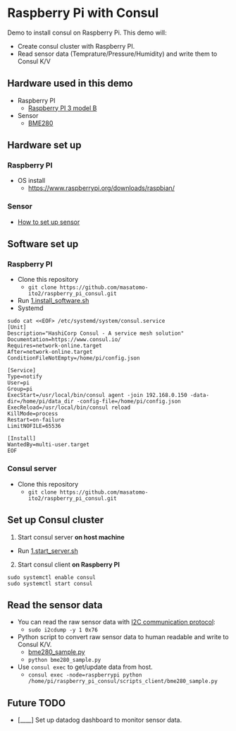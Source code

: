 # Raspberry Pi with Consul

Demo to install consul on Raspberry Pi. This demo will:
- Create consul cluster with Raspberry PI.
- Read sensor data (Temprature/Pressure/Humidity) and write them to Consul K/V

## Hardware used in this demo

- Raspberry PI
  - [Raspberry PI 3 model B](https://www.raspberrypi.org/products/raspberry-pi-3-model-b/)
- Sensor
  - [BME280](https://www.bosch-sensortec.com/products/environmental-sensors/humidity-sensors-bme280/)

## Hardware set up

### Raspberry PI
  - OS install
    - https://www.raspberrypi.org/downloads/raspbian/

### Sensor
  - [How to set up sensor](https://www.deviceplus.com/how-tos/raspberrypi-guide/readisng-temperature-humidity-and-pressure-with-ae-bme280-and-raspberry-pi/)

## Software set up
### Raspberry PI
  - Clone this repository
    - `git clone https://github.com/masatomo-ito2/raspberry_pi_consul.git`
  - Run [1.install_software.sh](./scripts_client/1.install_software.sh)
  - Systemd
```shell
sudo cat <<EOF> /etc/systemd/system/consul.service
[Unit]
Description="HashiCorp Consul - A service mesh solution"
Documentation=https://www.consul.io/
Requires=network-online.target
After=network-online.target
ConditionFileNotEmpty=/home/pi/config.json

[Service]
Type=notify
User=pi
Group=pi
ExecStart=/usr/local/bin/consul agent -join 192.168.0.150 -data-dir=/home/pi/data_dir -config-file=/home/pi/config.json
ExecReload=/usr/local/bin/consul reload
KillMode=process
Restart=on-failure
LimitNOFILE=65536

[Install]
WantedBy=multi-user.target
EOF
```



### Consul server
  - Clone this repository
    - `git clone https://github.com/masatomo-ito2/raspberry_pi_consul.git`


## Set up Consul cluster
1. Start consul server **on host machine**
  - Run [1.start_server.sh](./scripts_server/1.start_server.sh)
2. Start consul client **on Raspberry PI**
```shell
sudo systemctl enable consul
sudo systemctl start consul
```

## Read the sensor data

- You can read the raw sensor data with [I2C communication protocol](https://en.wikipedia.org/wiki/I%C2%B2C):
  - `sudo i2cdump -y 1 0x76`
- Python script to convert raw sensor data to human readable and write to Consul K/V.
  - [bme280_sample.py](./scripts_client/bme280_sample.py)
  - `python bme280_sample.py`
- Use `consul exec` to get/update data from host.
  - ```consul exec -node=raspberrypi python /home/pi/raspberry_pi_consul/scripts_client/bme280_sample.py```


## Future TODO  
- [____] Set up datadog dashboard to monitor sensor data.
